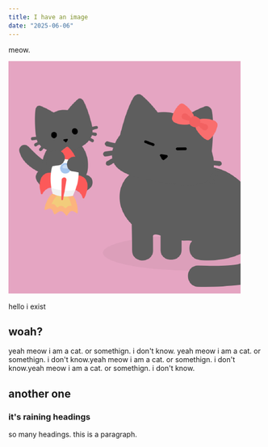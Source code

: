 ```yaml
---
title: I have an image
date: "2025-06-06"
---
```


meow.

![cat](Noratrieb.png)

hello i exist

## woah?

yeah meow i am a cat.
or somethign. i don't know.
yeah meow i am a cat.
or somethign. i don't know.yeah meow i am a cat.
or somethign. i don't know.yeah meow i am a cat.
or somethign. i don't know.

## another one

### it's raining headings

so many headings. this is a paragraph.
